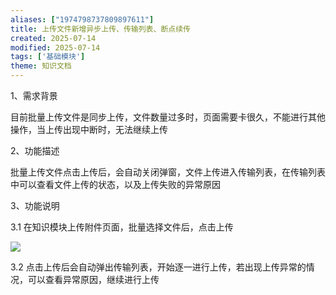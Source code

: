 ```yaml
---
aliases: ["1974798737809897611"]
title: 上传文件新增异步上传、传输列表、断点续传
created: 2025-07-14
modified: 2025-07-14
tags: ['基础模块']
theme: 知识文档
---
```


1、需求背景

目前批量上传文件是同步上传，文件数量过多时，页面需要卡很久，不能进行其他操作，当上传出现中断时，无法继续上传

2、功能描述

批量上传文件点击上传后，会自动关闭弹窗，文件上传进入传输列表，在传输列表中可以查看文件上传的状态，以及上传失败的异常原因

3、功能说明

3.1 在知识模块上传附件页面，批量选择文件后，点击上传

![](https://myhelpdoc.oss-cn-heyuan.aliyuncs.com/mdimages/030c363968be47cd9efcee7d6ca965a6.jpg)

3.2 点击上传后会自动弹出传输列表，开始逐一进行上传，若出现上传异常的情况，可以查看异常原因，继续进行上传

